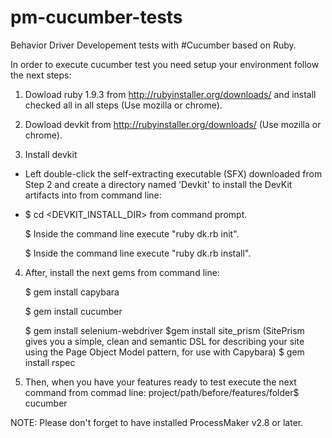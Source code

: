 pm-cucumber-tests
=====================
Behavior Driver Developement tests with #Cucumber based on Ruby.

In order to execute cucumber test you need setup your environment follow the next steps:

1. Dowload ruby 1.9.3 from http://rubyinstaller.org/downloads/   and install checked all in all steps  (Use mozilla or chrome). 
2. Dowload devkit   from http://rubyinstaller.org/downloads/ (Use mozilla or chrome).

3. Install devkit

 - Left double-click the self-extracting executable (SFX) downloaded from Step 2 and create a directory named 'Devkit' to install the DevKit artifacts into from command line:
 -
    $ cd <DEVKIT_INSTALL_DIR> from command prompt.

    $ Inside the command line execute "ruby dk.rb init".
    
    $ Inside the command line execute "ruby dk.rb install".
 
 
4. After, install the next gems from command line:

    $ gem install capybara
    
    $ gem install cucumber
    
    $ gem install selenium-webdriver
    $gem install site_prism  (SitePrism gives you a simple, clean and semantic DSL for describing your site using the Page Object Model pattern, for use with Capybara)
    $ gem install rspec

5. Then, when you have your features ready to test execute the next command from commad line:
    project/path/before/features/folder$ cucumber

NOTE: Please don't forget to have installed ProcessMaker v2.8 or later.
